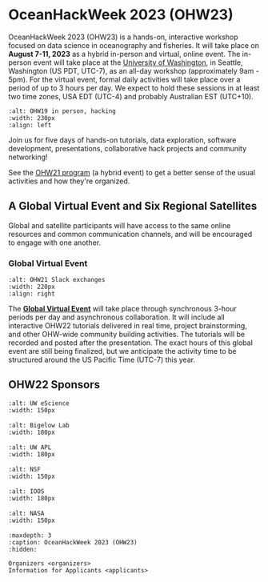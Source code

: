 # OceanHackWeek 2023 (OHW23)

OceanHackWeek 2023 (OHW23) is a hands-on, interactive workshop focused on data science in oceanography and fisheries. It will take place on **August 7-11, 2023** as a hybrid in-person and virtual, online event. The in-person event will take place at the [University of Washington](http://www.washington.edu), in Seattle, Washington (US PDT, UTC-7), as an all-day workshop (approximately 9am - 5pm). For the virtual event, formal daily activities will take place over a period of up to 3 hours per day. We expect to hold these sessions in at least two time zones, USA EDT (UTC-4) and probably Australian EST (UTC+10). 

```{image} ../assets/images/ohw_hacking/ohw19-hacking.JPG
:alt: OHW19 in person, hacking
:width: 230px
:align: left
```

Join us for five days of hands-on tutorials, data exploration, software development, presentations, collaborative hack projects and community networking!

See the [OHW21 program](https://oceanhackweek.github.io/ohw-resources) (a hybrid event) to get a better sense of the usual activities and how they're organized.


<!---
:::{admonition} Join us at OceanHackWeek 2022!
:class: note

**Applicants have been notified and participants should expect further communications**
GVE tutorials will be delivered on [Zoom](https://bigelow.zoom.us/j/84201880574).
Find password on Slack channel #ohw22_general!

:::
 -->

## A Global Virtual Event and Six Regional Satellites

Global and satellite participants will have access to the same online resources and common communication channels, and will be encouraged to engage with one another.

### Global Virtual Event

```{image} ../assets/images/ohw_hacking/ohw21-slack.png
:alt: OHW21 Slack exchanges
:width: 220px
:align: right
```
The [**Global Virtual Event**](global/index) will take place through synchronous 3-hour periods per day and asynchronous collaboration. It will include all interactive OHW22 tutorials delivered in real time, project brainstorming, and other OHW-wide community building activities. The tutorials will be recorded and posted after the presentation. The exact hours of this global event are still being finalized, but we anticipate the activity time to be structured around the US Pacific Time (UTC-7) this year.


## OHW22 Sponsors

<div class="row">
  <div class="col-4" style="margin-bottom: 1rem">

```{image} ../assets/images/eScience_square_logo.jpg
:alt: UW eScience
:width: 150px
```

  </div>
  <div class="col-4" style="margin-bottom: 1rem">

```{image} ../assets/images/BigelowLabs.png
:alt: Bigelow Lab
:width: 180px
```

  </div>
  <div class="col-4" style="margin-bottom: 1rem">

```{image} ../assets/images/apl_logo_blue.jpg
:alt: UW APL
:width: 180px
```

  </div>
</div>

<div class="row">
  <div class="col-4" style="margin-bottom: 1rem">

```{image} ../assets/images/nsf.jpeg
:alt: NSF
:width: 150px
```

  </div>
  <div class="col-4" style="margin-bottom: 1rem">

```{image} ../assets/images/ioos_logo.jpg
:alt: IOOS
:width: 180px
```

  </div>
  <div class="col-4" style="margin-bottom: 1rem">

```{image} ../assets/images/logos/nasa-logo.sm.png
:alt: NASA
:width: 150px
```

  </div>

</div>



```{toctree}
:maxdepth: 3
:caption: OceanHackWeek 2023 (OHW23)
:hidden:

Organizers <organizers>
Information for Applicants <applicants>
```
